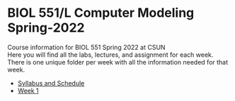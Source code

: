 # BIOL 551/L Computer Modeling Spring-2022
Course information for BIOL 551 Spring 2022 at CSUN  
Here you will find all the labs, lectures, and assignment for each week.  
There is one unique folder per week with all the information needed for that week.

- [Syllabus and Schedule](https://github.com/Biol551-CSUN/Spring-2022/tree/main/Syllabus_and_Schedule)
- [Week 1](https://github.com/Biol551-CSUN/Spring-2022/tree/main/Week_1)
